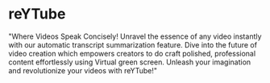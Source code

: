 # reYTube
"Where Videos Speak Concisely! Unravel the essence of any video instantly with our automatic transcript summarization feature. Dive into the future of video creation which empowers creators to do craft polished, professional content effortlessly using Virtual green screen. Unleash your imagination and revolutionize your videos with reYTube!"
